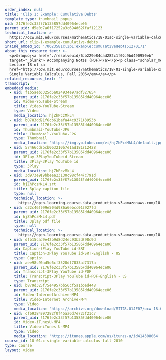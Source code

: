 ```yaml
---
order_index: null
title: 'Clip 1: Example: Cumulative Debts'
template_type: thumbnail_popup
uid: 2176fe2c33f57b135857dd40964ece06
parent_uid: d5e0c7a6f17252a3c694d627faf12123
technical_location: >-
  https://ocw.mit.edu/courses/mathematics/18-01sc-single-variable-calculus-fall-2010/unit-3-the-definite-integral-and-its-applications/part-a-definition-of-the-definite-integral-and-first-fundamental-theorem/session-46-riemann-sums/clip-1-example-cumulative-debts
short_url: clip-1-example-cumulative-debts
inline_embed_id: '70623581clip1:example:cumulativedebts51270171'
about_this_resource_text: >-
  <p>&raquo;<a href="./resolveuid/6cb229e84cad282c1f02c9bd490950eb"
  target="_blank"> Accompanying Notes (PDF)</a></p><p class="scholar_medsm">From
  Lecture 18 of <a
  href="http://ocw.mit.edu/courses/mathematics/18-01-single-variable-calculus-fall-2006/video-lectures/"><em>18.01
  Single Variable Calculus, Fall 2006</em></a></p>
related_resources_text: ''
transcript: ''
embedded_media:
  - uid: f1b5aeb3325d5a024934e97adf027654
    parent_uid: 2176fe2c33f57b135857dd40964ece06
    id: Video-YouTube-Stream
    title: Video-YouTube-Stream
    type: Video
    media_location: hjZhPczMkL4
  - uid: b0783dd21f6cb61bafa44c937143953b
    parent_uid: 2176fe2c33f57b135857dd40964ece06
    id: Thumbnail-YouTube-JPG
    title: Thumbnail-YouTube-JPG
    type: Thumbnail
    media_location: 'https://img.youtube.com/vi/hjZhPczMkL4/default.jpg'
  - uid: 57466cd2bcb063210b7e1ad181212428
    parent_uid: 2176fe2c33f57b135857dd40964ece06
    id: 3Play-3PlayYouTubeid-Stream
    title: 3Play-3Play YouTube id
    type: 3Play
    media_location: hjZhPczMkL4
  - uid: 3d973e919bbeea23130c98cf447c791d
    parent_uid: 2176fe2c33f57b135857dd40964ece06
    id: hjZhPczMkL4.srt
    title: 3play caption file
    type: null
    technical_location: >-
      https://open-learning-course-data-production.s3.amazonaws.com/18-01sc-single-variable-calculus-fall-2010/17e1fcd4104236c705063f0eab01681b_hjZhPczMkL4.srt
  - uid: c32c46f099e504d986a6ebcc013927fd
    parent_uid: 2176fe2c33f57b135857dd40964ece06
    id: hjZhPczMkL4.pdf
    title: 3play pdf file
    type: null
    technical_location: >-
      https://open-learning-course-data-production.s3.amazonaws.com/18-01sc-single-variable-calculus-fall-2010/9756dff73c77da369362a34e22754eab_hjZhPczMkL4.pdf
  - uid: dfb15cad9e42b9d8d24ec93b3d798c9d
    parent_uid: 2176fe2c33f57b135857dd40964ece06
    id: Caption-3Play YouTube id-SRT
    title: Caption-3Play YouTube id-SRT-English - US
    type: Caption
  - uid: aee98c90ad5d6cf3528df7833ad7317a
    parent_uid: 2176fe2c33f57b135857dd40964ece06
    id: Transcript-3Play YouTube id-PDF
    title: Transcript-3Play YouTube id-PDF-English - US
    type: Transcript
  - uid: b879d325f75e4957bb56cf5a1bbed448
    parent_uid: 2176fe2c33f57b135857dd40964ece06
    id: Video-InternetArchive-MP4
    title: Video-Internet Archive-MP4
    type: Video
    media_location: 'https://archive.org/download/MIT18.01JF07/ocw-18.01-f07-lec18_300k.mp4'
  - uid: cf69384997282f0f45aa6d7e723f21c7
    parent_uid: 2176fe2c33f57b135857dd40964ece06
    id: Video-iTunesU-MP4
    title: Video-iTunes U-MP4
    type: Video
    media_location: 'https://itunes.apple.com/us/itunes-u/id414308064'
course_id: 18-01sc-single-variable-calculus-fall-2010
type: course
layout: video
---
```

